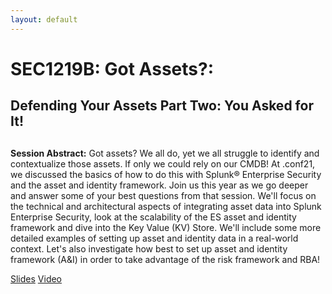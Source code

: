 ```yaml
---
layout: default
---
```


# **SEC1219B:** Got Assets?: 
## Defending Your Assets Part Two: You Asked for It!
 ##

**Session Abstract:**  Got assets? We all do, yet we all struggle to identify and contextualize those assets. If only we could rely on our CMDB! At .conf21, we discussed the basics of how to do this with Splunk® Enterprise Security and the asset and identity framework. Join us this year as we go deeper and answer some of your best questions from that session. We'll focus on the technical and architectural aspects of integrating asset data into Splunk Enterprise Security, look at the scalability of the ES asset and identity framework and dive into the Key Value (KV) Store. We'll include some more detailed examples of setting up asset and identity data in a real-world context. Let's also investigate how best to set up asset and identity framework (A&I) in order to take advantage of the risk framework and RBA!

<a href="https://splunktools.github.io/assets/SEC1219B.pdf" target="_blank">Slides</a>
<a href="https://conf.splunk.com/files/2022/recordings/SEC1219B_1080.mp4" target="_blank">Video</a>
